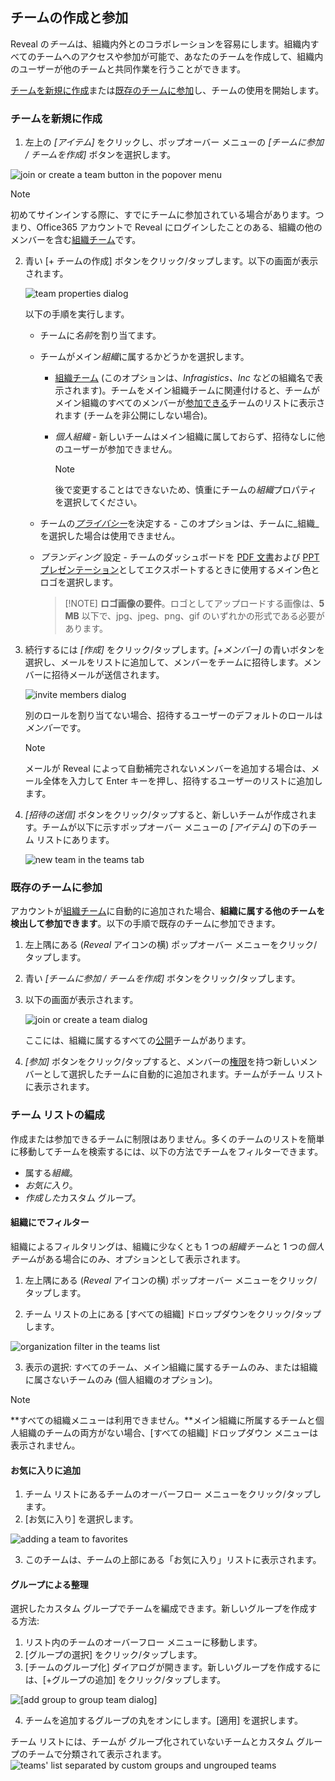 ## チームの作成と参加

Reveal の*チーム*は、組織内外とのコラボレーションを容易にします。組織内すべてのチームへのアクセスや参加が可能で、あなたのチームを作成して、組織内のユーザーが他のチームと共同作業を行うことができます。

[チームを新規に作成](#create-team-scratch)または[既存のチームに参加](#join-team)し、チームの使用を開始します。

<a name='create-team-scratch'></a>
### チームを新規に作成

1.  左上の *[アイテム]* をクリックし、ポップオーバー メニューの *[チームに参加 / チームを作成]* ボタンを選択します。

  ![join or create a team button in the popover menu](images/button-join-create-team.png)


  >[!NOTE]
  > 初めてサインインする際に、すでにチームに参加されている場合があります。つまり、Office365 アカウントで Reveal にログインしたことのある、組織の他のメンバーを含む[組織チーム](index.html#organization-team)です。



2.  青い [+ チームの作成] ボタンをクリック/タップします。以下の画面が表示されます。

    ![team properties dialog](images/create-team-properties.png)

    以下の手順を実行します。

      - チームに*名前*を割り当てます。

      - チームがメイン*組織*に属するかどうかを選択します。

          - [組織チーム](index.html#organization-team) (このオプションは、*Infragistics、Inc* などの組織名で表示されます)。チームをメイン組織チームに関連付けると、チームがメイン組織のすべてのメンバーが[参加できる](#join-team)チームのリストに表示されます (チームを非公開にしない場合)。

          - *個人組織* - 新しいチームはメイン組織に属しておらず、招待なしに他のユーザーが参加できません。

            >[!NOTE]
            >後で変更することはできないため、慎重にチームの*組織*プロパティを選択してください。
      - チームの[*プライバシー*](index.html#team-privacy-levels)を決定する - このオプションは、チームに_組織_を選択した場合は使用できません。 
  
      - _ブランディング_ 設定 - チームのダッシュボードを [PDF 文書](~/jp/dashboards/exporting/export-as-pdf-document.md)および [PPT プレゼンテーション](~/jp/dashboards/exporting/export-as-powerpoint-presentation)としてエクスポートするときに使用するメイン色とロゴを選択します。 
       
        >[!NOTE] **ロゴ画像の要件**。ロゴとしてアップロードする画像は、**5 MB** 以下で、jpg、jpeg、png、gif のいずれかの形式である必要があります。

3.  続行するには *[作成]* をクリック/タップします。*[+メンバー]* の青いボタンを選択し、メールをリストに追加して、メンバーをチームに招待します。メンバーに招待メールが送信されます。

    ![invite members dialog](images/team-invite-members.png)

    別のロールを割り当てない場合、招待するユーザーのデフォルトのロールは*メンバー*です。

    >[!NOTE]
    >メールが Reveal によって自動補完されないメンバーを追加する場合は、メール全体を入力して Enter キーを押し、招待するユーザーのリストに追加します。

4.  *[招待の送信]* ボタンをクリック/タップすると、新しいチームが作成されます。チームが以下に示すポップオーバー メニューの *[アイテム]* の下のチーム リストにあります。

    ![new team in the teams tab](images/new-team-created.png)

<a name='join-team'></a>
### 既存のチームに参加

アカウントが[組織チーム](index.html#organization-team)に自動的に追加された場合、**組織に属する他のチームを検出して参加できます**。以下の手順で既存のチームに参加できます。

1.  左上隅にある (*Reveal* アイコンの横) ポップオーバー メニューをクリック/タップします。
    

2.  青い *[チームに参加 / チームを作成]* ボタンをクリック/タップします。

3.  以下の画面が表示されます。

    ![join or create a team dialog](images/join-or-create.png)

    ここには、組織に属するすべての[公開](index.html#team-privacy-levels)チームがあります。

4.  *[参加]* ボタンをクリック/タップすると、メンバーの[権限](index.html#members-roles-permissions)を持つ新しいメンバーとして選択したチームに自動的に追加されます。チームがチーム リストに表示されます。

### チーム リストの編成

作成または参加できるチームに制限はありません。多くのチームのリストを簡単に移動してチームを検索するには、以下の方法でチームをフィルターできます。

* 属する*組織*。
* *お気に入り*。
* *作成した*カスタム グループ。

#### 組織にでフィルター

組織によるフィルタリングは、組織に少なくとも 1 つの*組織チーム*と 1 つの*個人チーム*がある場合にのみ、オプションとして表示されます。 

1.  左上隅にある (_Reveal_ アイコンの横) ポップオーバー メニューをクリック/タップします。

2. チーム リストの上にある [すべての組織] ドロップダウンをクリック/タップします。

![organization filter in the teams list](images/teams-organization-filter.png)


3. 表示の選択: すべてのチーム、メイン組織に属するチームのみ、または組織に属さないチームのみ (個人組織のオプション)。

>[!NOTE]
>**すべての組織メニューは利用できません。**メイン組織に所属するチームと個人組織のチームの両方がない場合、[すべての組織] ドロップダウン メニューは表示されません。


#### お気に入りに追加

1. チーム リストにあるチームのオーバーフロー メニューをクリック/タップします。
2. [お気に入り] を選択します。

![adding a team to favorites](images/adding-teams-favorites.png)


3. このチームは、チームの上部にある「お気に入り」リストに表示されます。

#### グループによる整理

選択したカスタム グループでチームを編成できます。新しいグループを作成する方法:

1. リスト内のチームのオーバーフロー メニューに移動します。
2. [グループの選択] をクリック/タップします。
3. [チームのグループ化] ダイアログが開きます。新しいグループを作成するには、[+グループの追加] をクリック/タップします。

![[add group to group team dialog]](images/group-team-dialog-add-group.png)

4. チームを追加するグループの丸をオンにします。[適用] を選択します。

チーム リストには、チームが グループ化されていないチームとカスタム グループのチームで分類されて表示されます。
![teams' list separated by custom groups and ungrouped teams](images/teams-categorized-by-groups.png)

